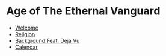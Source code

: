# Age of The Ethernal Vanguard
* [Welcome](PlayerWelcome.md)
* [Religion](Public_Calendar.md)
* [Background Feat: Deja Vu](Public_DejaVu_Feat.md)
* [Calendar](Public_Calendar.md)